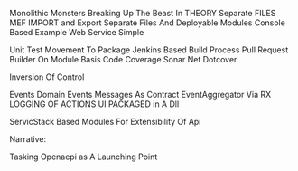 Monolithic Monsters 
Breaking  Up  The Beast In THEORY
Separate FILES 
MEF IMPORT and Export 
Separate Files And Deployable Modules
Console  Based  Example 
Web Service Simple 

Unit Test Movement To Package 
Jenkins Based Build Process 
Pull Request Builder  On Module  Basis 
Code Coverage 
Sonar Net 
Dotcover

Inversion Of Control

Events Domain Events
Messages As Contract
EventAggregator Via RX
LOGGING  OF ACTIONS
UI PACKAGED in A Dll

ServicStack Based Modules For Extensibility Of Api

Narrative:

Tasking Openaepi as A Launching Point



